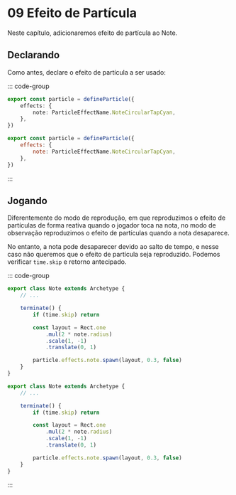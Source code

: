# 09 Efeito de Partícula

Neste capítulo, adicionaremos efeito de partícula ao Note.

## Declarando

Como antes, declare o efeito de partícula a ser usado:

::: code-group

```TypeScript
export const particle = defineParticle({
    effects: {
        note: ParticleEffectName.NoteCircularTapCyan,
    },
})
```

```JavaScript
export const particle = defineParticle({
    effects: {
        note: ParticleEffectName.NoteCircularTapCyan,
    },
})
```

:::

## Jogando

Diferentemente do modo de reprodução, em que reproduzimos o efeito de partículas de forma reativa quando o jogador toca na nota, no modo de observação reproduzimos o efeito de partículas quando a nota desaparece.

No entanto, a nota pode desaparecer devido ao salto de tempo, e nesse caso não queremos que o efeito de partícula seja reproduzido. Podemos verificar `time.skip` e retorno antecipado.

::: code-group

```TypeScript
export class Note extends Archetype {
    // ...

    terminate() {
        if (time.skip) return

        const layout = Rect.one
            .mul(2 * note.radius)
            .scale(1, -1)
            .translate(0, 1)

        particle.effects.note.spawn(layout, 0.3, false)
    }
}
```

```JavaScript
export class Note extends Archetype {
    // ...

    terminate() {
        if (time.skip) return

        const layout = Rect.one
            .mul(2 * note.radius)
            .scale(1, -1)
            .translate(0, 1)

        particle.effects.note.spawn(layout, 0.3, false)
    }
}
```

:::
